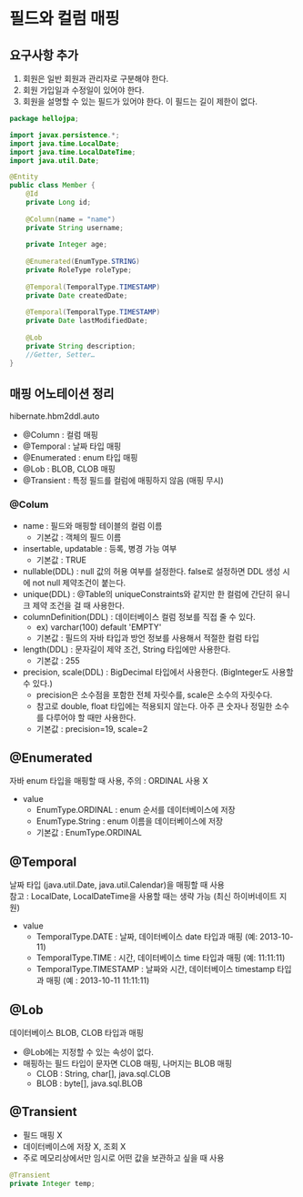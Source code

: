 # 필드와 컬럼 매핑
## 요구사항 추가
1. 회원은 일반 회원과 관리자로 구분해야 한다.
2. 회원 가입일과 수정일이 있어야 한다.
3. 회원을 설명할 수 있는 필드가 있어야 한다. 이 필드는 길이 제한이 없다.
```java
package hellojpa;

import javax.persistence.*;
import java.time.LocalDate;
import java.time.LocalDateTime;
import java.util.Date;

@Entity
public class Member {
    @Id
    private Long id;
    
    @Column(name = "name")
    private String username;
    
    private Integer age;
    
    @Enumerated(EnumType.STRING)
    private RoleType roleType;
    
    @Temporal(TemporalType.TIMESTAMP)
    private Date createdDate;
    
    @Temporal(TemporalType.TIMESTAMP)
    private Date lastModifiedDate;
    
    @Lob
    private String description;
    //Getter, Setter…
}
```

## 매핑 어노테이션 정리
hibernate.hbm2ddl.auto
- @Column : 컬럼 매핑
- @Temporal : 날짜 타입 매핑
- @Enumerated : enum 타입 매핑
- @Lob : BLOB, CLOB 매핑
- @Transient : 특정 필드를 컬럼에 매핑하지 않음 (매핑 무시)

### @Colum
- name : 필드와 매핑할 테이블의 컬럼 이름
    - 기본값 : 객체의 필드 이름
- insertable, updatable : 등록, 병경 가능 여부
    - 기본값 : TRUE
- nullable(DDL) : null 값의 허용 여부를 설정한다. false로 설정하면 DDL 생성 시에
not null 제약조건이 붙는다.
- unique(DDL) : @Table의 uniqueConstraints와 같지만 한 컬럼에 간단히 
  유니크 제약 조건을 걸 때 사용한다.
- columnDefinition(DDL) : 데이터베이스 컬럼 정보를 직접 줄 수 있다.
    - ex) varchar(100) default 'EMPTY'
    - 기본값 : 필드의 자바 타입과 방언 정보를 사용해서 적절한 컬럼 타입
- length(DDL) : 문자길이 제약 조건, String 타입에만 사용한다.
    - 기본값 : 255
- precision, scale(DDL) : BigDecimal 타입에서 사용한다. (BigInteger도 사용할 수 있다.)
    - precision은 소수점을 포함한 전체 자릿수를, scale은 소수의 자릿수다.
    - 참고로 double, float 타입에는 적용되지 않는다. 아주 큰 숫자나 정밀한 소수를 다루어야 할 때만 사용한다.
    - 기본값 : precision=19, scale=2

## @Enumerated
자바 enum 타입을 매핑할 때 사용, 주의 : ORDINAL 사용 X
- value
    - EnumType.ORDINAL : enum 순서를 데이터베이스에 저장
    - EnumType.String : enum 이름을 데이터베이스에 저장
    - 기본값 : EnumType.ORDINAL    

## @Temporal
날짜 타입 (java.util.Date, java.util.Calendar)을 매핑할 때 사용<br>
참고 : LocalDate, LocalDateTime을 사용할 때는 생략 가능 (최신 하이버네이트 지원)
- value
    - TemporalType.DATE : 날짜, 데이터베이스 date 타입과 매핑 (예: 2013-10-11)
    - TemporalType.TIME : 시간, 데이터베이스 time 타입과 매핑 (예: 11:11:11)
    - TemporalType.TIMESTAMP : 날짜와 시간, 데이터베이스 timestamp 타입과 매핑
      (예 : 2013-10-11 11:11:11)

## @Lob
데이터베이스 BLOB, CLOB 타입과 매핑
- @Lob에는 지정할 수 있는 속성이 없다.
- 매핑하는 필드 타입이 문자면 CLOB 매핑, 나머지는 BLOB 매핑
    - CLOB : String, char[], java.sql.CLOB
    - BLOB : byte[], java.sql.BLOB

## @Transient
- 필드 매핑 X
- 데이터베이스에 저장 X, 조회 X
- 주로 메모리상에서만 임시로 어떤 값을 보관하고 싶을 때 사용
```java
@Transient
private Integer temp;
```
